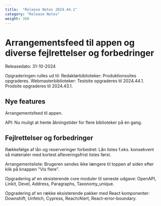 ```yaml
---
title:  "Release Notes 2024.44.1"
category: "Release Notes"
weight: 360
---  
```

# Arrangementsfeed til appen og diverse fejlrettelser og forbedringer

Releasedato: 31-10-2024

Opgraderingen rulles ud til: 
Redaktørbiblioteker: Produktionssites opgraderes. 
Webmasterbiblioteker: Testsite opgraderes til 2024.44.1. Prodsite opgraderes til 2024.43.1. 

## Nye features

Arrangementsfeed til appen.

API: Nu muligt at hente åbningstider for flere biblioteker på én gang. 



## Fejlrettelser og forbedringer

Rækkefølge af lån og reserveringer forbedret: Lån listes f.eks. konsekvent så materialer med kortest afleveringsfrist listes først. 

Arrangementsliste: Brugeren sendes ikke længere til toppen af siden efter klik på knappen "Vis flere".

Opgradering af en eksisterende core moduler til seneste udgave: OpenAPI, Linkit, Devel, Address, Paragraphs, Taxonomy_unique.

Opgradering af en række eksisterende pakker med React komponenter: Downshift, Unfetch, Cypress, Reach/Alert, React-error-boundary.







